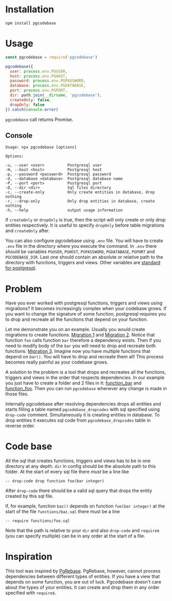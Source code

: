 # Installation

```
npm install pgcodebase
```

# Usage

```javascript
const pgcodebase = require('pgcodebase')

pgcodebase({
  user: process.env.PGUSER,
  host: process.env.PGHOST,
  password: process.env.PGPASSWORD,
  database: process.env.PGDATABASE,
  port: process.env.PGPORT,
  dir: path.join(__dirname, 'pgcodebase'),
  createOnly: false,
  dropOnly: false
}).catch(console.error)
```

`pgcodebase` call returns Promise.

## Console

```
Usage: npx pgcodebase [options]

Options:

-u, --user <user>          Postgresql user
-H, --host <host>          Postgresql host
-p, --password <password>  Postgresql password
-d, --database <database>  Postgresql database name
-P, --port <port>          Postgresql port
-D, --dir <dir>            Sql files directory
-c, --create-only          Only create entities in database, drop nothing
-r, --drop-only            Only drop entities in database, create nothing
-h, --help                 output usage information
```

If `createOnly` or `dropOnly` is true, then the script will only create or only drop entities respectively. It is useful to specify `dropOnly` before table migrations and `createOnly` after.

You can also configure pgcodebase using `.env` file. You will have to create `.env` file in the directory where you execute the command. In `.env` there should be variables `PGUSER`, `PGHOST`, `PGPASSWORD`, `PGDATABASE`, `PGPORT` and `PGCODEBASE_DIR`. Last one should contain an absolute or relative path to the directory with functions, triggers and views. Other variables are [standard for postgresql](https://www.postgresql.org/docs/9.3/static/libpq-envars.html).

# Problem

Have you ever worked with postgresql functions, triggers and views using migrations? It becomes increasingly complex when your codebase grows. If you want to change the signature of some function, postgresql requires you to drop and recreate all the functions that depend on your function.

Let me demonstrate you on an example. Usually you would create migrations to create functions. [Migration 1](./examples/bad/1_create_function_bar.sql) and [Migration 2](./examples/bad/2_create_function_foo.sql). Notice that function `foo` calls function `bar` therefore a dependency exists. Then if you need to modify body of the `bar` you will need to drop and recreate both functions: [Migration 3](./examples/bad/3_modify_function_bar.sql). Imagine now you have multiple functions that depend on `bar()`. You will have to drop and recreate them all! This process becomes really painful as your codebase grows.

A solution to the problem is a tool that drops and recreates all the functions, triggers and views in the order that respects dependencies. In our example you just have to create a folder and 2 files in it: [function_bar](./examples/good/pgcodebase/function_bar.sql) and [function_foo](./examples/good/pgcodebase/function_foo.sql). Then you can run `pgcodebase` whenever any change is made in those files.

Internally pgcodebase after resolving dependencies drops all entities and starts filling a table named `pgcodebase_dropcodes` with sql specified using `drop-code` comment. Simultaneously it is creating entities in database. To drop entities it executes sql code from `pgcodebase_dropcodes` table in reverse order.

# Code base

All the sql that creates functions, triggers and views has to be in one directory at any depth. `dir` in config should be the absolute path to this folder. At the start of every sql file there *must* be a line like
```
-- drop-code drop function foo(bar integer)
```
After `drop-code` there should be a valid sql query that drops the entity created by this sql file.

If, for example, function `baz()` depends on function `foo(bar integer)` at the start of the file `functions/baz.sql` there must be a line
```
-- require functions/foo.sql
```
Note that the path is relative to your `dir` and also `drop-code` and `require`s (you can specify multiple) can be in any order at the start of a file.

# Inspiration

This tool was inspired by [PgRebase](https://github.com/oelmekki/pgrebase). PgRebase, however, cannot process dependencies between different types of entities. If you have a view that depends on some function, you are out of luck. Pgcodebase doesn't care about the types of your entities. It can create and drop them in any order specified with `require`s.